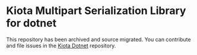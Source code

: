 # Kiota Multipart Serialization Library for dotnet

This repository has been archived and source migrated. You can contribute and file issues in the [Kiota Dotnet](https://github.com/microsoft/kiota-dotnet) repository. 
